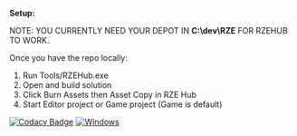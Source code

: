 **Setup:**

NOTE: YOU CURRENTLY NEED YOUR DEPOT IN **C:\dev\RZE** FOR RZEHUB TO WORK.

Once you have the repo locally:
1) Run Tools/RZEHub.exe
2) Open and build solution
3) Click Burn Assets then Asset Copy in RZE Hub
5) Start Editor project or Game project (Game is default)



[![Codacy Badge](https://api.codacy.com/project/badge/Grade/1e7ff76592894b2799776314e66f1f4d)](https://app.codacy.com/manual/b1nary0/RZE?utm_source=github.com&utm_medium=referral&utm_content=b1nary0/RZE&utm_campaign=Badge_Grade_Dashboard)
[![Windows ](https://github.com/b1nary0/RZE/actions/workflows/Windows.yml/badge.svg)](https://github.com/b1nary0/RZE/actions/workflows/Windows.yml)